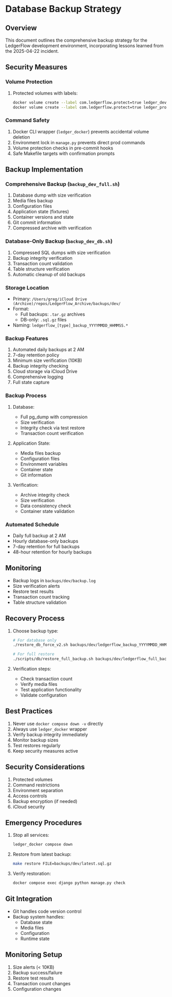 # Database Backup Strategy

## Overview
This document outlines the comprehensive backup strategy for the LedgerFlow development environment, incorporating lessons learned from the 2025-04-22 incident.

## Security Measures

### Volume Protection
1. Protected volumes with labels:
   ```bash
   docker volume create --label com.ledgerflow.protect=true ledger_dev_db_data
   docker volume create --label com.ledgerflow.protect=true ledger_prod_db_data
   ```

### Command Safety
1. Docker CLI wrapper (`ledger_docker`) prevents accidental volume deletion
2. Environment lock in `manage.py` prevents direct prod commands
3. Volume protection checks in pre-commit hooks
4. Safe Makefile targets with confirmation prompts

## Backup Implementation

### Comprehensive Backup (`backup_dev_full.sh`)
1. Database dump with size verification
2. Media files backup
3. Configuration files
4. Application state (fixtures)
5. Container versions and state
6. Git commit information
7. Compressed archive with verification

### Database-Only Backup (`backup_dev_db.sh`)
1. Compressed SQL dumps with size verification
2. Backup integrity verification
3. Transaction count validation
4. Table structure verification
5. Automatic cleanup of old backups

### Storage Location
- Primary: `/Users/greg/iCloud Drive (Archive)/repos/LedgerFlow_Archive/backups/dev/`
- Format: 
  - Full backups: `.tar.gz` archives
  - DB-only: `.sql.gz` files
- Naming: `ledgerflow_[type]_backup_YYYYMMDD_HHMMSS.*`

### Backup Features
1. Automated daily backups at 2 AM
2. 7-day retention policy
3. Minimum size verification (10KB)
4. Backup integrity checking
5. Cloud storage via iCloud Drive
6. Comprehensive logging
7. Full state capture

### Backup Process
1. Database:
   - Full pg_dump with compression
   - Size verification
   - Integrity check via test restore
   - Transaction count verification

2. Application State:
   - Media files backup
   - Configuration files
   - Environment variables
   - Container state
   - Git information

3. Verification:
   - Archive integrity check
   - Size verification
   - Data consistency check
   - Container state validation

### Automated Schedule
- Daily full backup at 2 AM
- Hourly database-only backups
- 7-day retention for full backups
- 48-hour retention for hourly backups

## Monitoring
- Backup logs in `backups/dev/backup.log`
- Size verification alerts
- Restore test results
- Transaction count tracking
- Table structure validation

## Recovery Process
1. Choose backup type:
   ```bash
   # For database only
   ./restore_db_force_v2.sh backups/dev/ledgerflow_backup_YYYYMMDD_HHMMSS.sql.gz

   # For full restore
   ./scripts/db/restore_full_backup.sh backups/dev/ledgerflow_full_backup_YYYYMMDD_HHMMSS.tar.gz
   ```

2. Verification steps:
   - Check transaction count
   - Verify media files
   - Test application functionality
   - Validate configuration

## Best Practices
1. Never use `docker compose down -v` directly
2. Always use `ledger_docker` wrapper
3. Verify backup integrity immediately
4. Monitor backup sizes
5. Test restores regularly
6. Keep security measures active

## Security Considerations
1. Protected volumes
2. Command restrictions
3. Environment separation
4. Access controls
5. Backup encryption (if needed)
6. iCloud security

## Emergency Procedures
1. Stop all services:
   ```bash
   ledger_docker compose down
   ```

2. Restore from latest backup:
   ```bash
   make restore FILE=backups/dev/latest.sql.gz
   ```

3. Verify restoration:
   ```bash
   docker compose exec django python manage.py check
   ```

## Git Integration
- Git handles code version control
- Backup system handles:
  - Database state
  - Media files
  - Configuration
  - Runtime state

## Monitoring Setup
1. Size alerts (< 10KB)
2. Backup success/failure
3. Restore test results
4. Transaction count changes
5. Configuration changes 